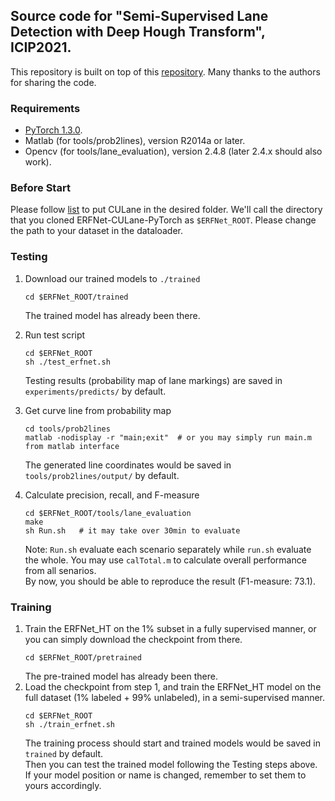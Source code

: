 ## Source code for "Semi-Supervised Lane Detection with Deep Hough Transform", ICIP2021.
This repository is built on top of this [repository](https://github.com/cardwing/Codes-for-Lane-Detection/tree/master/ERFNet-CULane-PyTorch). Many thanks to the authors for sharing the code. 
### Requirements
- [PyTorch 1.3.0](https://pytorch.org/get-started/previous-versions/).
- Matlab (for tools/prob2lines), version R2014a or later.
- Opencv (for tools/lane_evaluation), version 2.4.8 (later 2.4.x should also work).

### Before Start

Please follow [list](./list) to put CULane in the desired folder. We'll call the directory that you cloned ERFNet-CULane-PyTorch as `$ERFNet_ROOT`.
Please change the path to your dataset in the dataloader. 

### Testing
1. Download our trained models to `./trained`
    ```Shell
    cd $ERFNet_ROOT/trained
    ```
   The trained model has already been there.

2. Run test script
    ```Shell
    cd $ERFNet_ROOT
    sh ./test_erfnet.sh
    ```
    Testing results (probability map of lane markings) are saved in `experiments/predicts/` by default.

3. Get curve line from probability map
    ```Shell
    cd tools/prob2lines
    matlab -nodisplay -r "main;exit"  # or you may simply run main.m from matlab interface
    ```
    The generated line coordinates would be saved in `tools/prob2lines/output/` by default.

4. Calculate precision, recall, and F-measure
    ```Shell
    cd $ERFNet_ROOT/tools/lane_evaluation
    make
    sh Run.sh   # it may take over 30min to evaluate
    ```
    Note: `Run.sh` evaluate each scenario separately while `run.sh` evaluate the whole. You may use `calTotal.m` to calculate overall performance from all senarios.  
    By now, you should be able to reproduce the result (F1-measure: 73.1).
    
### Training
1. Train the ERFNet_HT on the 1% subset in a fully supervised manner, or you can simply download the checkpoint from there.
    ```Shell
    cd $ERFNet_ROOT/pretrained
    ```
   The pre-trained model has already been there.
2. Load the checkpoint from step 1, and train the ERFNet_HT model on the full dataset (1% labeled + 99% unlabeled), in a semi-supervised manner.
    ```Shell
    cd $ERFNet_ROOT
    sh ./train_erfnet.sh
    ```
    The training process should start and trained models would be saved in `trained` by default.  
    Then you can test the trained model following the Testing steps above. If your model position or name is changed, remember to set them to yours accordingly.

